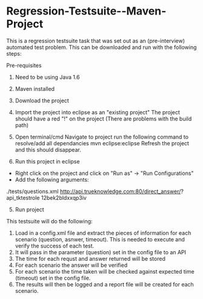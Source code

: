 Regression-Testsuite--Maven-Project
===================================

This is a regression testsuite task that was set out as an (pre-interview) automated test problem.
This can be downloaded and run with the following steps:

Pre-requisites
1. Need to be using Java 1.6
2. Maven installed


1. Download the project
2. Import the project into eclipse as an "existing project"
The project should have a red "!" on the project (There are problems with the build path)
3. Open terminal/cmd
Navigate to project
run the following command to resolve/add all dependancies
mvn eclipse:eclipse
Refresh the project and this should disappear.
4. Run this project in eclipse
- Right click on the project and click on "Run as" -> "Run Configurations"
- Add the following arguments:

./tests/questions.xml http://api.trueknowledge.com:80/direct_answer/?  api_tktestrole  12bek2bldxxqp3iv

5. Run project


This testsuite will do the following:
1. Load in a config.xml file and extract the pieces of information for each scenario (question, asnwer, timeout). This is needed to execute and verify the success of each test.
2. It will pass in the parameter (question) set in the config file to an API
3. The time for each requst and answer returned will be stored
4. For each scenario the answer will be verified 
5. For each scenario the time taken will be checked against expected time (timeout) set in the config file.
6. The results will then be logged and a report file will be created for each scenario.
